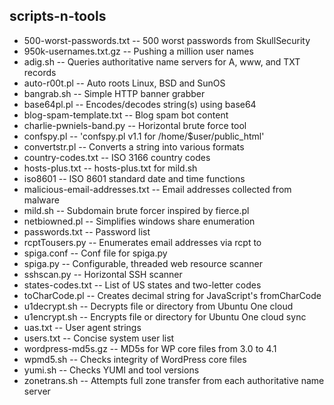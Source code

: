 scripts-n-tools
---------------

- 500-worst-passwords.txt -- 500 worst passwords from SkullSecurity
- 950k-usernames.txt.gz -- Pushing a million user names
- adig.sh -- Queries authoritative name servers for A, www, and TXT records
- auto-r00t.pl -- Auto roots Linux, BSD and SunOS
- bangrab.sh -- Simple HTTP banner grabber
- base64pl.pl -- Encodes/decodes string(s) using base64
- blog-spam-template.txt -- Blog spam bot content
- charlie-pwniels-band.py -- Horizontal brute force tool
- confspy.pl -- 'confspy.pl v1.1 for /home/$user/public_html'
- convertstr.pl -- Converts a string into various formats
- country-codes.txt -- ISO 3166 country codes
- hosts-plus.txt -- hosts-plus.txt for mild.sh
- iso8601 -- ISO 8601 standard date and time functions
- malicious-email-addresses.txt -- Email addresses collected from malware
- mild.sh -- Subdomain brute forcer inspired by fierce.pl
- netbiowned.pl -- Simplifies windows share enumeration
- passwords.txt -- Password list
- rcptTousers.py -- Enumerates email addresses via rcpt to
- spiga.conf -- Conf file for spiga.py
- spiga.py -- Configurable, threaded web resource scanner
- sshscan.py -- Horizontal SSH scanner
- states-codes.txt -- List of US states and two-letter codes
- toCharCode.pl -- Creates decimal string for JavaScript's fromCharCode
- u1decrypt.sh -- Decrypts file or directory from Ubuntu One cloud
- u1encrypt.sh -- Encrypts file or directory for Ubuntu One cloud sync
- uas.txt -- User agent strings
- users.txt -- Concise system user list
- wordpress-md5s.gz -- MD5s for WP core files from 3.0 to 4.1
- wpmd5.sh -- Checks integrity of WordPress core files
- yumi.sh -- Checks YUMI and tool versions
- zonetrans.sh -- Attempts full zone transfer from each authoritative name server
